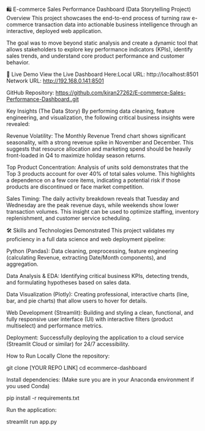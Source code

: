 🛍️ E-commerce Sales Performance Dashboard (Data Storytelling Project)
Overview
This project showcases the end-to-end process of turning raw e-commerce transaction data into actionable business intelligence through an interactive, deployed web application.

The goal was to move beyond static analysis and create a dynamic tool that allows stakeholders to explore key performance indicators (KPIs), identify sales trends, and understand core product performance and customer behavior.

🚀 Live Demo
View the Live Dashboard Here:Local URL: http://localhost:8501
  Network URL: http://192.168.0.141:8501

GitHub Repository: https://github.com/kiran27262/E-commerce-Sales-Performance-Dashboard..git

Key Insights (The Data Story)
By performing data cleaning, feature engineering, and visualization, the following critical business insights were revealed:

Revenue Volatility: The Monthly Revenue Trend chart shows significant seasonality, with a strong revenue spike in November and December. This suggests that resource allocation and marketing spend should be heavily front-loaded in Q4 to maximize holiday season returns.

Top Product Concentration: Analysis of units sold demonstrates that the Top 3 products account for over 40% of total sales volume. This highlights a dependence on a few core items, indicating a potential risk if those products are discontinued or face market competition.

Sales Timing: The daily activity breakdown reveals that Tuesday and Wednesday are the peak revenue days, while weekends show lower transaction volumes. This insight can be used to optimize staffing, inventory replenishment, and customer service scheduling.

🛠️ Skills and Technologies Demonstrated
This project validates my proficiency in a full data science and web deployment pipeline:

Python (Pandas): Data cleaning, preprocessing, feature engineering (calculating Revenue, extracting Date/Month components), and aggregation.

Data Analysis & EDA: Identifying critical business KPIs, detecting trends, and formulating hypotheses based on sales data.

Data Visualization (Plotly): Creating professional, interactive charts (line, bar, and pie charts) that allow users to hover for details.

Web Development (Streamlit): Building and styling a clean, functional, and fully responsive user interface (UI) with interactive filters (product multiselect) and performance metrics.

Deployment: Successfully deploying the application to a cloud service (Streamlit Cloud or similar) for 24/7 accessibility.

How to Run Locally
Clone the repository:

git clone [YOUR REPO LINK]
cd ecommerce-dashboard

Install dependencies: (Make sure you are in your Anaconda environment if you used Conda)

pip install -r requirements.txt

Run the application:

streamlit run app.py
